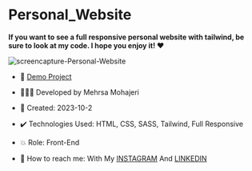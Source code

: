 # Personal_Website

**If you want to see a full responsive personal website with tailwind, be sure to look at my code. I hope you enjoy it! ♥️**       

![screencapture-Personal-Website](https://github.com/user-attachments/assets/330c7058-a5f9-4d40-8eaa-6c118035376a)


- 🔗 [Demo Project](https://mehrsa-mohajeri-developer.github.io/Personal_Website_Tailwind_Project_9/)
  
- 👩🏻‍💻 Developed by Mehrsa Mohajeri 

- 📆 Created: 2023-10-2

- ✔️ Technologies Used: HTML, CSS, SASS, Tailwind, Full Responsive

- 💥 Role: Front-End

- 📲 How to reach me: With My [INSTAGRAM](https://www.instagram.com/mehrsa_mohajeri_developer) And [LINKEDIN](https://www.linkedin.com/in/mehrsa-mohajeri-developer)
